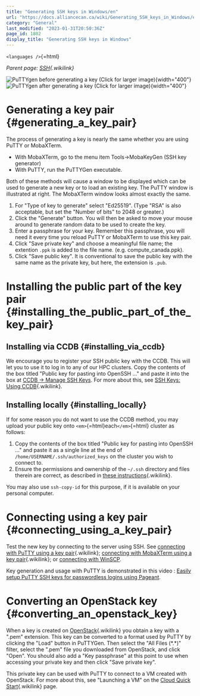 ```yaml
---
title: "Generating SSH keys in Windows/en"
url: "https://docs.alliancecan.ca/wiki/Generating_SSH_keys_in_Windows/en"
category: "General"
last_modified: "2023-01-31T20:50:36Z"
page_id: 1802
display_title: "Generating SSH keys in Windows"
---
```


`<languages />`{=html}

*Parent page: [SSH](https://docs.alliancecan.ca/SSH "SSH"){.wikilink}*

![ PuTTYgen before generating a key (Click for larger image)](https://docs.alliancecan.ca/Puttygen1.png " PuTTYgen before generating a key (Click for larger image)"){width="400"} ![ PuTTYgen after generating a key (Click for larger image)](https://docs.alliancecan.ca/Puttygen2.png " PuTTYgen after generating a key (Click for larger image)"){width="400"}

# Generating a key pair {#generating_a_key_pair}

The process of generating a key is nearly the same whether you are using PuTTY or MobaXTerm.

- With MobaXTerm, go to the menu item Tools-\>MobaKeyGen (SSH key generator)
- With PuTTY, run the PuTTYGen executable.

Both of these methods will cause a window to be displayed which can be used to generate a new key or to load an existing key. The PuTTY window is illustrated at right. The MobaXTerm window looks almost exactly the same.

1.  For \"Type of key to generate\" select \"Ed25519\". (Type \"RSA\" is also acceptable, but set the \"Number of bits\" to 2048 or greater.)
2.  Click the \"Generate\" button. You will then be asked to move your mouse around to generate random data to be used to create the key.
3.  Enter a passphrase for your key. Remember this passphrase, you will need it every time you reload PuTTY or MobaXTerm to use this key pair.
4.  Click \"Save private key\" and choose a meaningful file name; the extention `.ppk` is added to the file name. (e.g. compute_canada.ppk).
5.  Click \"Save public key\". It is conventional to save the public key with the same name as the private key, but here, the extension is `.pub`.

# Installing the public part of the key pair {#installing_the_public_part_of_the_key_pair}

## Installing via CCDB {#installing_via_ccdb}

We encourage you to register your SSH public key with the CCDB. This will let you to use it to log in to any of our HPC clusters. Copy the contents of the box titled \"Public key for pasting into OpenSSH \...\" and paste it into the box at [CCDB -\> Manage SSH Keys](https://ccdb.computecanada.ca/ssh_authorized_keys). For more about this, see [ SSH Keys: Using CCDB](https://docs.alliancecan.ca/SSH_Keys#Using_CCDB " SSH Keys: Using CCDB"){.wikilink}.

## Installing locally {#installing_locally}

If for some reason you do not want to use the CCDB method, you may upload your public key onto `<em>`{=html}each`</em>`{=html} cluster as follows:

1.  Copy the contents of the box titled \"Public key for pasting into OpenSSH \...\" and paste it as a single line at the end of `/home/USERNAME/.ssh/authorized_keys` on the cluster you wish to connect to.
2.  Ensure the permissions and ownership of the `~/.ssh` directory and files therein are correct, as described in [these instructions](https://docs.alliancecan.ca/Using_SSH_keys_in_Linux#Installing_locally "these instructions"){.wikilink}.

You may also use `ssh-copy-id` for this purpose, if it is available on your personal computer.

# Connecting using a key pair {#connecting_using_a_key_pair}

Test the new key by connecting to the server using SSH. See [ connecting with PuTTY using a key pair](https://docs.alliancecan.ca/Connecting_with_PuTTY#Using_a_Key_Pair " connecting with PuTTY using a key pair"){.wikilink}; [ connecting with MobaXTerm using a key pair](https://docs.alliancecan.ca/Connecting_with_MobaXTerm#Using_a_Key_Pair " connecting with MobaXTerm using a key pair"){.wikilink}; or [connecting with WinSCP](https://winscp.net/eng/docs/ui_login_authentication).

Key generation and usage with PuTTY is demonstrated in this video : [Easily setup PuTTY SSH keys for passwordless logins using Pageant](https://www.youtube.com/watch?v=2nkAQ9M6ZF8).

# Converting an OpenStack key {#converting_an_openstack_key}

When a key is created on [OpenStack](https://docs.alliancecan.ca/Managing_your_cloud_resources_with_OpenStack "OpenStack"){.wikilink} you obtain a key with a \".pem\" extension. This key can be converted to a format used by PuTTY by clicking the \"Load\" button in PuTTYGen. Then select the \"All Files (\*.\*)\" filter, select the \".pem\" file you downloaded from OpenStack, and click \"Open\". You should also add a \"Key passphrase\" at this point to use when accessing your private key and then click \"Save private key\".

This private key can be used with PuTTY to connect to a VM created with OpenStack. For more about this, see \"Launching a VM\" on the [Cloud Quick Start](https://docs.alliancecan.ca/Cloud_Quick_Start "Cloud Quick Start"){.wikilink} page.

